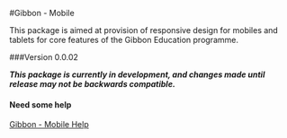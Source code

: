 #Gibbon - Mobile

This package is aimed at provision of responsive design for mobiles and tablets for core features of the Gibbon Education programme.

###Version 0.0.02

_**This package is currently in development, and changes made until release may not be backwards compatible.**_

#### Need some help

[Gibbon - Mobile Help](http://gibhelp.craigrayner.com)